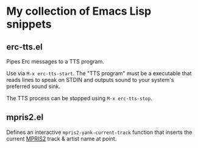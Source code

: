 # My collection of Emacs Lisp snippets

## erc-tts.el

Pipes Erc messages to a TTS program.

Use via `M-x erc-tts-start`. The "TTS program" must be a executable that reads lines to speak on STDIN and outputs sound to your system's preferred sound sink.

The TTS process can be stopped using `M-x erc-tts-stop`.

## mpris2.el

Defines an interactive `mpris2-yank-current-track` function that inserts the current [MPRIS2](https://mpris2.readthedocs.io/en/latest/) track & artist name at point.
